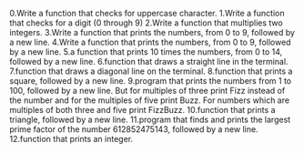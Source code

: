 0.Write a function that checks for uppercase character.
1.Write a function that checks for a digit (0 through 9)
2.Write a function that multiplies two integers.
3.Write a function that prints the numbers, from 0 to 9, followed by a new line.
4.Write a function that prints the numbers, from 0 to 9, followed by a new line.
5.a function that prints 10 times the numbers, from 0 to 14, followed by a new line.
6.function that draws a straight line in the terminal.
7.function that draws a diagonal line on the terminal.
8.function that prints a square, followed by a new line.
9.program that prints the numbers from 1 to 100, followed by a new line. But for multiples of three print Fizz instead of the number and for the multiples of five print Buzz. For numbers which are multiples of both three and five print FizzBuzz.
10.function that prints a triangle, followed by a new line.
11.program that finds and prints the largest prime factor of the number 612852475143, followed by a new line.
12.function that prints an integer.
